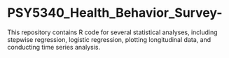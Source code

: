 # PSY5340_Health_Behavior_Survey-

This repository contains R code for several statistical analyses, including stepwise regression, logistic regression, plotting longitudinal data, and conducting time series analysis.
